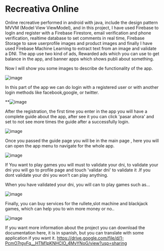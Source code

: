 # Recreativa Online
Online recreative performed in android with java, include the design pattern MVVM (Model View ViewModel), and in this project, I have used Firebase to logIn and register with a  Firebase Firestore,  email verification and phone verification, realtime database to set comments in real time, Firebase Storage to save userprofile images and product images and finally I have used Firebase Machine Learning to extract text from an image and validate a DNI.
The app use two kind of ads, Rewarded ads which you can use to get balance in the app, and banner apps which shows publi about something.

Now I will show you some images to describe de functionality of the app.

![image](https://user-images.githubusercontent.com/73406218/145862065-6459fcd0-a9ac-43c7-bc35-677590443c13.png)

In this part of the app we can do login with a registered user or with another login methods like facebook,google, or twitter.

**![image](https://user-images.githubusercontent.com/73406218/145862298-bdbfbad7-70c4-4bba-9fd0-8e0d6f83e8b5.png)

After the registration, the first time you enter in the app you will have a complete guide about the app, after see it you can click 'pasar ahora' and set to not see more times the guide after a successfully login.

![image](https://user-images.githubusercontent.com/73406218/145862811-952dab07-d87a-40e8-b17c-720b9b772216.png)

Once you passed the guide page you will be in the main page , here you will can open the app menu to navigate for the whole app.

![image](https://user-images.githubusercontent.com/73406218/146985935-44d3f686-c8fd-49d5-bda1-bf81997d1fed.png)

If You want to play games you will must to validate your dni, to validate your dni you will go to profile page and touch 'validar dni' to validate it .If you dont validate your dni you won't can play anything.

When you have validated your dni, you will can to play games such as...

![image](https://user-images.githubusercontent.com/73406218/146984129-232d27e0-2220-4172-9b07-9b12c9b276bf.png)

Finally, you can buy services for the rullete,slot machine and blackjack games, which can help you to win more money or no..

![image](https://user-images.githubusercontent.com/73406218/146984497-b7c27c08-bcaa-4861-b549-925af3d1e081.png)

If you want more information about the project you can download the documentation here, it is in spanish, but you can translate with some application if you want it.
https://drive.google.com/file/d/1-PcmO7rgvFq__HTM1pKNHClO_4MvYNoG/view?usp=sharing


